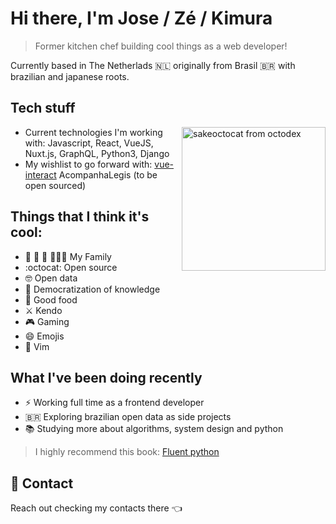 # Hi there, I'm Jose / Zé / Kimura

> Former kitchen chef building cool things as a web developer!

Currently based in The Netherlads :netherlands: originally from Brasil :brazil: with brazilian and japanese roots.

## Tech stuff

<img align='right' alt="sakeoctocat from octodex" src="https://octodex.github.com/images/saketocat.png" width="230"/>

* Current technologies I'm working with: Javascript, React, VueJS, Nuxt.js, GraphQL, Python3, Django
* My wishlist to go forward with: 
[vue-interact](https://github.com/kimuraz/vue-interact)
AcompanhaLegis (to be open sourced)

## Things that I think it's cool:

* :dog: :dog: :dog: :family_man_woman_boy: My Family
* :octocat: Open source
* :nerd_face: Open data
* :open_book: Democratization of knowledge
* :pizza: Good food
* :crossed_swords: Kendo
* :video_game: Gaming
* :smile: Emojis
* :green_heart: Vim

## What I've been doing recently

* :zap: Working full time as a frontend developer
* :brazil: Exploring brazilian open data as side projects
* :books: Studying more about algorithms, system design and python

> I highly recommend this book: [Fluent python](https://www.oreilly.com/library/view/fluent-python/9781491946237/)

## :email: Contact

Reach out checking my contacts there :point_left:
